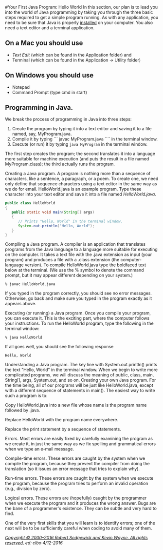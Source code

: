 #Your First Java Program: Hello World
In this section, our plan is to lead you into the world of Java programming by taking you through the three basic steps required to get a simple program running. 
As with any application, you need to be sure that Java is properly [installed]() on your computer. 
You also need a text editor and a terminal application. 

## On a Mac you should use 
* _Text Edit_ (which can be found in the Application folder) and 
* Terminal (which can be found in the Application -> Utility folder) 

## On Windows you should use 
* Notepad
* Command Prompt (type cmd in start)

## Programming in Java. 
We break the process of programming in Java into three steps:

1. Create the program by typing it into a text editor and saving it to a file named, say, MyProgram.java.
2. Compile it by typing ``` javac MyProgram.java ```` in the terminal window.
3. Execute (or run) it by typing ```` java MyProgram ```` in the terminal window.

The first step creates the program; the second translates it into a language more suitable for machine execution (and puts the result in a file named MyProgram.class); the third actually runs the program.    

Creating a Java program. A program is nothing more than a sequence of characters, like a sentence, a paragraph, or a poem. To create one, we need only define that sequence characters using a text editor in the same way as we do for email. HelloWorld.java is an example program. Type these character into your text editor and save it into a file named _HelloWorld.java_.    
```java
public class HelloWorld 
{
   public static void main(String[] args) 
   {
      // Prints "Hello, World" in the terminal window.
      System.out.println("Hello, World");
   }
}
````

Compiling a Java program. A compiler is an application that translates programs from the Java language to a language more suitable for executing on the computer. It takes a text file with the .java extension as input (your program) and produces a file with a .class extension (the computer-language version). To compile HelloWorld.java type the boldfaced text below at the terminal. (We use the % symbol to denote the command prompt, but it may appear different depending on your system.)    
````
% javac HelloWorld.java
````

If you typed in the program correctly, you should see no error messages. Otherwise, go back and make sure you typed in the program exactly as it appears above.

Executing (or running) a Java program. Once you compile your program, you can execute it. This is the exciting part, where the computer follows your instructions. To run the HelloWorld program, type the following in the terminal window:
````
% java HelloWorld
````
If all goes well, you should see the following response
````
Hello, World
````
Understanding a Java program. The key line with System.out.println() prints the text "Hello, World" in the terminal window. When we begin to write more complicated programs, we will discuss the meaning of public, class, main, String[], args, System.out, and so on.
Creating your own Java program. For the time being, all of our programs will be just like HelloWorld.java, except with a different sequence of statements in main(). The easiest way to write such a program is to:

Copy HelloWorld.java into a new file whose name is the program name followed by .java.

Replace HelloWorld with the program name everywhere.

Replace the print statement by a sequence of statements.

Errors. Most errors are easily fixed by carefully examining the program as we create it, in just the same way as we fix spelling and grammatical errors when we type an e-mail message.

Compile-time errors. These errors are caught by the system when we compile the program, because they prevent the compiler from doing the translation (so it issues an error message that tries to explain why).

Run-time errors. These errors are caught by the system when we execute the program, because the program tries to perform an invalid operation (e.g., division by zero).

Logical errors. These errors are (hopefully) caught by the programmer when we execute the program and it produces the wrong answer. Bugs are the bane of a programmer's existence. They can be subtle and very hard to find.

One of the very first skills that you will learn is to identify errors; one of the next will be to be sufficiently careful when coding to avoid many of them.

_[Copyright © 2000–2016 Robert Sedgewick and Kevin Wayne. All rights reserved.](http://introcs.cs.princeton.edu/java/11hello/)_ _ed: clbo 4/12-2016_

